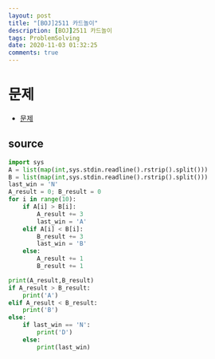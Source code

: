 ```yaml
---
layout: post
title: "[BOJ]2511 카드놀이"
description: [BOJ]2511 카드놀이
tags: ProblemSolving
date: 2020-11-03 01:32:25
comments: true
---
```


# 문제

- [문제](https://www.acmicpc.net/problem/2511)

## source

```py
import sys
A = list(map(int,sys.stdin.readline().rstrip().split()))
B = list(map(int,sys.stdin.readline().rstrip().split()))
last_win = 'N'
A_result = 0; B_result = 0
for i in range(10):
    if A[i] > B[i]:
        A_result += 3
        last_win = 'A'
    elif A[i] < B[i]:
        B_result += 3
        last_win = 'B'
    else:
        A_result += 1
        B_result += 1

print(A_result,B_result)
if A_result > B_result:
    print('A')
elif A_result < B_result:
    print('B')
else:
    if last_win == 'N':
        print('D')
    else:
        print(last_win)
```

<script id="dsq-count-scr" src="//msc9533.disqus.com/count.js" async></script>

